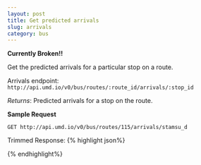 ```yaml
---
layout: post
title: Get predicted arrivals 
slug: arrivals
category: bus
---
```

**Currently Broken!!**

Get the predicted arrivals for a particular stop on a route.

Arrivals endpoint: `http://api.umd.io/v0/bus/routes/:route_id/arrivals/:stop_id`

*Returns*: Predicted arrivals for a stop on the route. 


<!-- EXAMPLE -->
**Sample Request**

`GET http://api.umd.io/v0/bus/routes/115/arrivals/stamsu_d`

Trimmed Response:
{% highlight json%}
  
{% endhighlight%}

<!-- END -->